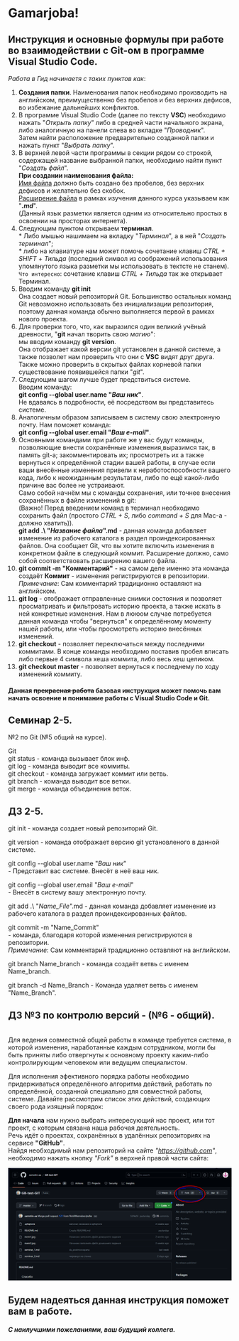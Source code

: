 # Gamarjoba!
## Инструкция и основные формулы при работе во взаимодействии с Git-ом в программе Visual Studio Code.

*Работа в Гид начинаетя с таких пунктов как*:
1. **Создания папки**. Наименования папок необходимо производить на английском, преимущественно без пробелов и без верхних дефисов, во избежание дальнейших конфликтов.
2. В программе Visual Studio Code (далее по тексту **VSC**) необходимо нажать "*Открыть папку*" либо в средней части начального экрана, либо аналогичную на панели слева во вкладке "*Проводник*".<br> Затем найти расположение предварительно созданной папки и нажать пункт "*Выбрать папку*".
3. В верхней левой части программы в секции рядом со строкой, содержащей название выбранной папки, необходимо найти пункт "*Создать файл*". <br> **При создании наименования файла:**<br>  <u>Имя файла</u> должно быть создано без пробелов, без верхних дефисов и желательно без скобок. <br> <u>Расширение файла</u> в рамках изучения данного курса указываем как "***.md***".  <br> (Данный язык разметки является одним из относительно простых в освоении на просторах интернета).
4. Следующим пунктом открываем **терминал**. <br> * Либо мышью нашимаем на вкладку "*Терминал*", а в ней "*Создать терминал*"; <br> * либо на клавиатуре нам может помочь сочетание клавиш *СTRL + SHIFT + Тильда* (последний символ из соображений использования упомянутого языка разметки мы использовать в тектсте не станем). <br> 
`Что интересно`: сочетание клавиш *СTRL + Тильда* так же открывает Терминал.
5. Вводим команду **git init** <br> Она создает новый репозиторий Git. Большинство остальных команд Git невозможно использовать без инициализации репозитория, поэтому данная команда обычно выполняется первой в рамках нового проекта.
6. Для проверки того, что, как выразился один великий учёный древности, "**git** начал творить свою *магию*": <br> мы вводим команду **git version**. <br> Она отображает какой версии git установлен в данной системе, а также позволет нам проверить что они с **VSC** видят друг друга. <br> Также можно проверить в скрытых файлах корневой папки существование появившейся папки "*git*".
7. Следующим шагом лучше будет предствиться системе. <br> Вводим команду: <br> **git config --global user.name "*Ваш ник*"**. <br> Не вдаваясь в подробности, её посредством вы представитесь системе.
8. Аналогичным образом записываем в систему свою электронную почту. Нам поможет команда: <br> **git config --global user.email "*Ваш e-mail*"**.
9. Основными командами при работе же у вас будут команды, позволяющие внести сохранённые изменения,выразимся так, в память git-a; закомментировать их; просмотреть их а также вернуться к определённой стадии вашей работы, в случае если ваши внесённые изменения привели к неработоспособности вашего кода, либо к неожиданным результатам, либо по ещё какой-либо причине вас более не устраивают. <br> Само собой начнём мы с команды сохранения, или точнее внесения сохранённых в файле изменений в git: <br> (Важно! Перед введением команд в терминал необходимо сохранить файл (простого *СTRL + S*,  либо *command + S* для Mac-a - должно хватить)). <br> **git add .\ "*Название файла*".md** - данная команда добавляет изменение из рабочего каталога в раздел проиндексированных файлов. Она сообщает Git, что вы хотите включить изменения в конкретном файле в следующий коммит. Расширение должно, само собой соответствовать расширению вашего файла.
10. **git commit -m "Комментарий"** - на самом деле именно эта команда создаёт **Коммит** - изменения регистрируются в репозитории. <br> *Примечание*: Сам комментарий традиционно оставляют на английском.
11. **git log** - отображает отправленные снимки состояния и позволяет просматривать и фильтровать историю проекта, а также искать в ней конкретные изменения. Нам в лююом случае потребуется данная команда чтобы "вернуться" к определённому моменту нашей работы, или чтобы просмотреть историю внесённых изменений.
12. **git checkout** - позволяет переключаться между последними коммитами. В конце команды необходимо поставив пробел вписать либо первые 4 символа хеша коммита, либо весь хеш целиком.
13. **git checkout master** - позволяет вернуться к последнему по ходу изменений коммиту.

#### Данная ~~прекрасная работа~~ базовая инструкция может помочь вам начать освоение и понимание работы с Visual Studio Code и Git.

## Семинар 2-5.
№2 по Git (№5 общий на курсе).

Git
<br> git status - команда вызывает блок инф. 
<br> git log - команда выводит все коммиты.
<br> git checkout - команда загружает коммит или ветвь.
<br> git branch - команда выводит все ветки.
<br> git merge - команда объединения веток.

## ДЗ 2-5.

git init - команда создает новый репозиторий Git.

git version - команда отображает версию git установленого в данной системе.

git config --global user.name "*Ваш ник*" <br> - Представит вас системе. Внесёт в неё ваш ник.

git config --global user.email "*Ваш e-mail*" <br> - Внесёт в систему вашу электронную почту.

git add .\ "*Name_File*".md - данная команда добавляет изменение из рабочего каталога в раздел проиндексированных файлов.

git commit -m "Name_Commit" <br> - команда, благодаря которой изменения регистрируются в репозитории. <br> *Примечание*: Сам комментарий традиционно оставляют на английском. 

git branch Name_branch - команда создаёт ветвь с именем Name_branch.

git branch -d Name_Branch - Команда удаляет ветвь с именем "Name_Branch".

## ДЗ  №3 по контролю версий - (№6 - общий).
<br> Для ведения совместной общей работы в команде требуется система, в которой изменения, наработанные каждым сотрудником, могли бы быть приняты либо отвергнуты к основному проекту каким-либо контролирующим человеком или ведущим специалистом.

Для исполнения эфективного порядка работы необходимо придерживаться определённого алгоритма действий, работать по определённой, созданной специально для совместной работы, системе. Давайте рассмотрим список этих действий, создающих своего рода изящный порядок:

**Для начала** нам нужно выбрать интересующий нас проект, или тот проект, с которым связана наша рабочая деятельность. <br> Речь идёт о проектах, сохранённых в удалённых репозиториях на сервисе **"GitHub"**. <br>  Найдя необходимый нам репозиторий на сайте *"https://github.com"*, необходимо нажать кнопку *"Fork"* в верхней правой части сайта:

![Сриншот верхней правой части сайта к кнопкой ''Fork''](Сриншот_верхней_правой_части_сайта_к_кнопкой_''Fork''.PNG)



## Будем надеяться данная инструкция поможет вам в работе. 

##### С наилучшими пожеланиями, ваш будущий коллега.